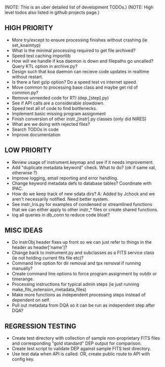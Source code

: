 (NOTE: This is an uber detailed list of development TODOs.)
(NOTE: High level todos also listed in github projects page.)  


## HIGH PRIORITY
- More try/except to ensure processing finishes without crashing (ie set_koaimtyp)
- What is the minimal processing required to get file archived?
- Speed test caching importlib
- How will we handle if koa daemon is down and filepaths go uncalled?  Query KTL option in archive.py?
- Design such that koa daemon can recieve code updates in realtime without restart.
- Is there a fast gzip option?  Do a speed test vs internet speed.
- Move common to processing base class and maybe get rid of common.py?
- Remove unneeded code for RTI (dep_[step].py)
- See if API calls are a considerable slowdown.
- Speed test all of code to find bottlenecks.
- Implement basic missing program assignment
- Finish conversion of other instr_[instr].py classes (only did NIRES)
- What are we doing with rejected files?
- Search TODOs in code
- Improve documentation


## LOW PRIORITY
- Review usage of instrument.keymap and see if it needs improvement.
- Add "duplicate metadata keyword" check.  What to do? (ok if same val, otherwise ?)
- Improve logging, email reporting and error handling.
- Change keyword metadata defs to database tables?  Coordinate with IPAC.
- How do we keep track of new sdata dirs?  A: Added by Jchock and we aren't necessarily notified.  Need better system.
- See instr_lris.py for examples of condensed or streamlined functions that we can either apply to other instr_* files or create shared functions.
- log all queries in db_conn to reduce code bloat?

## MISC IDEAS
- Do instrObj header fixes up front so we can just refer to things in the header as header['name']?
- Change back to instrument.py and subclasses as a FITS service class (ie not holding current fits file etc)?
- Command line option for dir removal and tpx removal if running manually?
- Create command line options to force program assignment by outdir or timerange.
- Processing instructions for typical admin steps (ie just running make_fits_extension_metadata_files)
- Make more functions as independent processing steps instead of dependent on self.
- Pull out metadata from DQA so it can be run as independent step after DQA? 


## REGRESSION TESTING
- Create test directory with collection of sample non-proprietary FITS files and corresponding "gold standard" DEP output for comparison.
- Create test script to validate DEP against sample FITS test directory.
- Use test data when API is called.  OR, create public route to API with config key.






